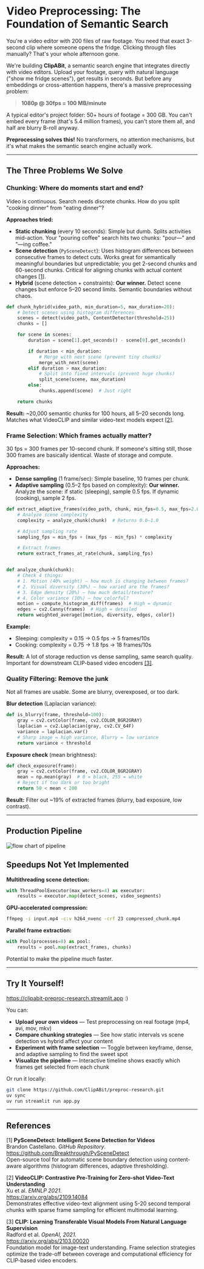 # Video Preprocessing: The Foundation of Semantic Search

You're a video editor with 200 files of raw footage. You need that exact 3-second clip where someone opens the fridge. Clicking through files manually? That's your whole afternoon gone.

We're building **ClipABit**, a semantic search engine that integrates directly with video editors. Upload your footage, query with natural language ("show me fridge scenes"), get results in seconds. But before any embeddings or cross-attention happens, there's a massive preprocessing problem:

> **1080p @ 30fps = 100 MB/minute**

A typical editor's project folder: 50+ hours of footage = 300 GB. You can't embed every frame (that's 5.4 million frames), you can't store them all, and half are blurry B-roll anyway.

**Preprocessing solves this!** No transformers, no attention mechanisms, but it's what makes the semantic search engine actually work.

---
## The Three Problems We Solve

### Chunking: Where do moments start and end?

Video is continuous. Search needs discrete chunks. How do you split "cooking dinner" from "eating dinner"?

**Approaches tried:**

- **Static chunking** (every 10 seconds): Simple but dumb. Splits activities mid-action. Your "pouring coffee" search hits two chunks: "pour—" and "—ing coffee."
- **Scene detection** (`PySceneDetect`): Uses histogram differences between consecutive frames to detect cuts. Works great for semantically meaningful boundaries but unpredictable; you get 2-second chunks and 60-second chunks. Critical for aligning chunks with actual content changes [[1]](#references).
- **Hybrid** (scene detection + constraints): **Our winner.** Detect scene changes but enforce 5–20 second limits. Semantic boundaries without chaos.

```python
def chunk_hybrid(video_path, min_duration=5, max_duration=20):
    # Detect scenes using histogram differences
    scenes = detect(video_path, ContentDetector(threshold=25))
    chunks = []

    for scene in scenes:
        duration = scene[1].get_seconds() - scene[0].get_seconds()

        if duration < min_duration:
            # Merge with next scene (prevent tiny chunks)
            merge_with_next(scene)
        elif duration > max_duration:
            # Split into fixed intervals (prevent huge chunks)
            split_scene(scene, max_duration)
        else:
            chunks.append(scene)  # Just right

    return chunks
```

**Result:** ~20,000 semantic chunks for 100 hours, all 5–20 seconds long. Matches what VideoCLIP and similar video-text models expect [[2]](#references).

### Frame Selection: Which frames actually matter?

30 fps = 300 frames per 10-second chunk. If someone's sitting still, those 300 frames are basically identical. Waste of storage and compute.

**Approaches:**

- **Dense sampling** (1 frame/sec): Simple baseline, 10 frames per chunk.
- **Adaptive sampling** (0.5–2 fps based on complexity): **Our winner.** Analyze the scene: if static (sleeping), sample 0.5 fps. If dynamic (cooking), sample 2 fps.

```python
def extract_adaptive_frames(video_path, chunk, min_fps=0.5, max_fps=2.0):
    # Analyze scene complexity
    complexity = analyze_chunk(chunk)  # Returns 0.0–1.0

    # Adjust sampling rate
    sampling_fps = min_fps + (max_fps - min_fps) * complexity

    # Extract frames
    return extract_frames_at_rate(chunk, sampling_fps)


def analyze_chunk(chunk):
    # Check 4 things:
    # 1. Motion (40% weight) — how much is changing between frames?
    # 2. Visual diversity (30%) — how varied are the frames?
    # 3. Edge density (20%) — how much detail/texture?
    # 4. Color variance (10%) — how colorful?
    motion = compute_histogram_diff(frames)  # High = dynamic
    edges = cv2.Canny(frames)  # High = detailed
    return weighted_average([motion, diversity, edges, color])
```

**Example:**
- Sleeping: complexity = $0.15$ → $0.5$ fps → $5$ frames/$10$s
- Cooking: complexity = $0.75$ → $1.8$ fps → $18$ frames/$10$s

**Result:** A lot of storage reduction vs dense sampling, same search quality. Important for downstream CLIP-based video encoders [[3]](#references).

### Quality Filtering: Remove the junk

Not all frames are usable. Some are blurry, overexposed, or too dark.

**Blur detection** (Laplacian variance):
```python
def is_blurry(frame, threshold=100):
    gray = cv2.cvtColor(frame, cv2.COLOR_BGR2GRAY)
    laplacian = cv2.Laplacian(gray, cv2.CV_64F)
    variance = laplacian.var()
    # Sharp image = high variance, Blurry = low variance
    return variance < threshold

```

**Exposure check** (mean brightness):
```python
def check_exposure(frame):
    gray = cv2.cvtColor(frame, cv2.COLOR_BGR2GRAY)
    mean = np.mean(gray)  # 0 = black, 255 = white
    # Reject if too dark or too bright
    return 50 < mean < 200
```

**Result:** Filter out ~19% of extracted frames (blurry, bad exposure, low contrast).

---
## Production Pipeline
![flow chart of pipeline](pipeline.png)

## Speedups Not Yet Implemented

**Multithreading scene detection:**
```python
with ThreadPoolExecutor(max_workers=4) as executor:
    results = executor.map(detect_scenes, video_segments)
```

**GPU-accelerated compression:**
```bash
ffmpeg -i input.mp4 -c:v h264_nvenc -crf 23 compressed_chunk.mp4
```

**Parallel frame extraction:**
```python
with Pool(processes=8) as pool:
    results = pool.map(extract_frames, chunks)
```

Potential to make the pipeline *much* faster.

---
## Try It Yourself!

https://clipabit-preproc-research.streamlit.app :)

You can:
- **Upload your own videos** — Test preprocessing on real footage (mp4, avi, mov, mkv)
- **Compare chunking strategies** — See how static intervals vs scene detection vs hybrid affect your content
- **Experiment with frame selection** — Toggle between keyframe, dense, and adaptive sampling to find the sweet spot
- **Visualize the pipeline** — Interactive timeline shows exactly which frames get selected from each chunk

Or run it locally:
```bash
git clone https://github.com/ClipABit/preproc-research.git
uv sync
uv run streamlit run app.py
```

---
## References

[1] **PySceneDetect: Intelligent Scene Detection for Videos**  
Brandon Castellano. *GitHub Repository*. https://github.com/Breakthrough/PySceneDetect  
Open-source tool for automatic scene boundary detection using content-aware algorithms (histogram differences, adaptive thresholding).

[2] **VideoCLIP: Contrastive Pre-Training for Zero-shot Video-Text Understanding**  
Xu et al. *EMNLP 2021*.  
https://arxiv.org/abs/2109.14084  
Demonstrates effective video-text alignment using 5-20 second temporal chunks with sparse frame sampling for efficient multimodal learning.

[3] **CLIP: Learning Transferable Visual Models From Natural Language Supervision**  
Radford et al. *OpenAI, 2021*.  
https://arxiv.org/abs/2103.00020  
Foundation model for image-text understanding. Frame selection strategies optimize the trade-off between coverage and computational efficiency for CLIP-based video encoders.
